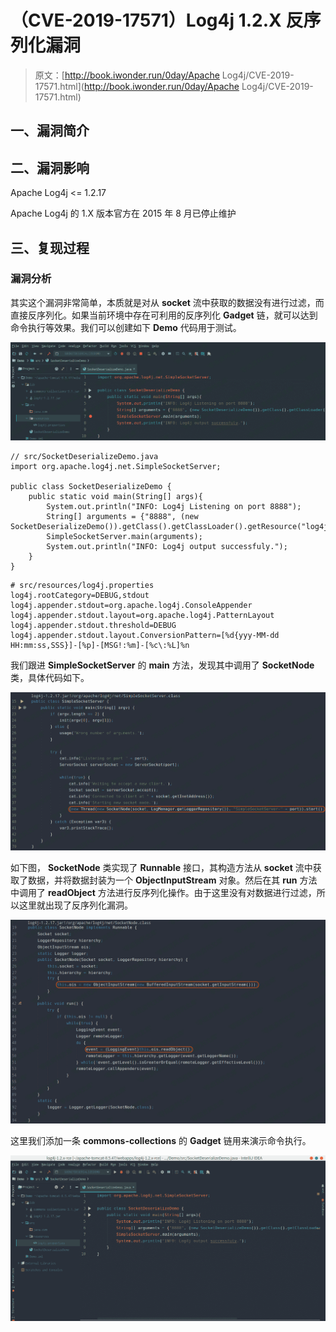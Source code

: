 # （CVE-2019-17571）Log4j 1.2.X 反序列化漏洞

> 原文：[http://book.iwonder.run/0day/Apache Log4j/CVE-2019-17571.html](http://book.iwonder.run/0day/Apache Log4j/CVE-2019-17571.html)

## 一、漏洞简介

## 二、漏洞影响

Apache Log4j <= 1.2.17

Apache Log4j 的 1.X 版本官方在 2015 年 8 月已停止维护

## 三、复现过程

### 漏洞分析

其实这个漏洞非常简单，本质就是对从 **socket** 流中获取的数据没有进行过滤，而直接反序列化。如果当前环境中存在可利用的反序列化 **Gadget** 链，就可以达到命令执行等效果。我们可以创建如下 **Demo** 代码用于测试。

![image](img/f10ebac5c6c8b48105ed10c552a73f6a.png)

```
// src/SocketDeserializeDemo.java
import org.apache.log4j.net.SimpleSocketServer;

public class SocketDeserializeDemo {
    public static void main(String[] args){
        System.out.println("INFO: Log4j Listening on port 8888");
        String[] arguments = {"8888", (new SocketDeserializeDemo()).getClass().getClassLoader().getResource("log4j.properties").getPath()};
        SimpleSocketServer.main(arguments);
        System.out.println("INFO: Log4j output successfuly.");
    }
} 
```

```
# src/resources/log4j.properties
log4j.rootCategory=DEBUG,stdout
log4j.appender.stdout=org.apache.log4j.ConsoleAppender
log4j.appender.stdout.layout=org.apache.log4j.PatternLayout
log4j.appender.stdout.threshold=DEBUG
log4j.appender.stdout.layout.ConversionPattern=[%d{yyy-MM-dd HH:mm:ss,SSS}]-[%p]-[MSG!:%m]-[%c\:%L]%n 
```

我们跟进 **SimpleSocketServer** 的 **main** 方法，发现其中调用了 **SocketNode** 类，具体代码如下。

![image](img/32cecdcaad89da6863bb3b968b02cba2.png)

如下图， **SocketNode** 类实现了 **Runnable** 接口，其构造方法从 **socket** 流中获取了数据，并将数据封装为一个 **ObjectInputStream** 对象。然后在其 **run** 方法中调用了 **readObject** 方法进行反序列化操作。由于这里没有对数据进行过滤，所以这里就出现了反序列化漏洞。

![image](img/e74947530f892dcdc1f3e5aa2cabdb41.png)

这里我们添加一条 **commons-collections** 的 **Gadget** 链用来演示命令执行。

![image](img/78c4cd816b8b1b962e28d4025fa1af72.png)

